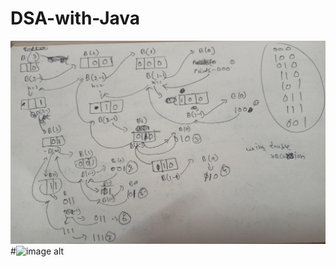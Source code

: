 # DSA-with-Java

![image alt](https://github.com/TEswarreddy/DSA/blob/main/GenerateBinarys%20Using%20Single%20Recursion.jpg?raw=true)
#![image alt]()
